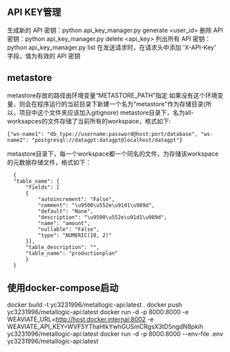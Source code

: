 ## API KEY管理
生成新的 API 密钥：python api_key_manager.py generate <user_id>
删除 API 密钥：python api_key_manager.py delete <api_key>
列出所有 API 密钥：python api_key_manager.py list
在发送请求时，在请求头中添加 'X-API-Key' 字段，值为有效的 API 密钥

## metastore
metastore存放的路径由环境变量“METASTORE_PATH”指定
如果没有这个环境变量，则会在程序运行的当前目录下新建一个名为"metastore"作为存储目录(所以，项目中这个文件夹应该加入gitignore)
metastore目录下，名为all-worksapces的文件存储了当前所有的workspace，格式如下:
  ```
  {"ws-name1": "db_type://username:password@host:port/database", "ws-name2": "postgresql://datagpt:datagpt@localhost/datagpt"}
  ```
metastore目录下，每一个workspace都一个同名的文件，为存储该workspace的元数据存储文件，格式如下：
  ```
    {
    "table_name": {
        "fields": [
        {
            "autoincrement": "False",
            "comment": "\u9500\u552e\u91d1\u989d",
            "default": "None",
            "description": "\u9500\u552e\u91d1\u989d",
            "name": "amount",
            "nullable": "False",
            "type": "NUMERIC(10, 2)"
        }],
        "table_description": "",
        "table_name": "productionplan"
        }
    }
  ```


## 使用docker-compose启动
docker build -t yc3231996/metallogic-api:latest .
docker push yc3231996/metallogic-api:latest
docker run -d -p 8000:8000 -e WEAVIATE_URL=http://host.docker.internal:8002 -e WEAVIATE_API_KEY=WVF5YThaHlkYwhGUSmCRgsX3tD5ngdN8pkih yc3231996/metallogic-api:latest
docker run -d -p 8000:8000 --env-file .env yc3231996/metallogic-api:latest